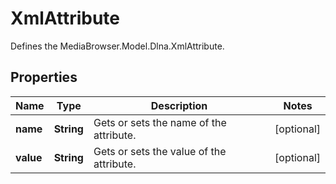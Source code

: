 

# XmlAttribute

Defines the MediaBrowser.Model.Dlna.XmlAttribute.

## Properties

| Name | Type | Description | Notes |
|------------ | ------------- | ------------- | -------------|
|**name** | **String** | Gets or sets the name of the attribute. |  [optional] |
|**value** | **String** | Gets or sets the value of the attribute. |  [optional] |




